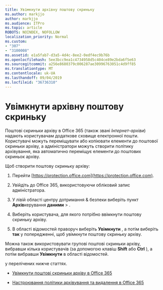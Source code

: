 ```yaml
---
title: Увімкнути архівну поштову скриньку
ms.author: markjjo
author: markjjo
ms.audience: ITPro
ms.topic: article
ROBOTS: NOINDEX, NOFOLLOW
localization_priority: Normal
ms.custom:
- "307"
- "3100008"
ms.assetid: e1a5fab7-d3a5-4d4c-8ee2-0edf4ec9b76b
ms.openlocfilehash: 5ee3bcc9ea1c4734958d5c404ce89e2bda6f5e63
ms.sourcegitcommit: a256e8680379c006287ae30996763051c4d9ff85
ms.translationtype: MT
ms.contentlocale: uk-UA
ms.lasthandoff: 09/04/2019
ms.locfileid: "36736310"
---
```

# <a name="enable-an-archive-mailbox"></a>Увімкнути архівну поштову скриньку

Поштові скриньки архіву в Office 365 (також звані *Інтернет-архіви*) надають користувачам додаткове сховище електронної пошти. Користувачі можуть переміщувати або копіювати елементи до поштової скриньки архіву, а адміністратори можуть створити політику архівування, яка автоматично переміщує елементи до поштових скриньок архіву.
  
Щоб створити поштову скриньку архіву:
  
1. Перейти [https://protection.office.com](https://protection.office.com).

2. Увійдіть до Office 365, використовуючи обліковий запис адміністратора.

3. У лівій області центру дотримання &amp; безпеки виберіть пункт **Архів**керування **даними** \> .

4. Виберіть користувача, для якого потрібно ввімкнути поштову скриньку архіву.

5. В області відомостей праворуч виберіть **Увімкнути** , а потім виберіть **так** у попередженні, щоб увімкнути поштову скриньку архіву.

Можна також використовувати групові поштові скриньки архіву, вибравши кілька користувачів (за допомогою клавіш **Shift** або **Ctrl** ), а потім вибравши **Увімкнути** в області відомостей.
  
у перелічених нижче статтях.
  
- [Увімкнути поштові скриньки архіву в Office 365](https://docs.microsoft.com/office365/securitycompliance/enable-archive-mailboxes)

- [Настроювання політики архівування та видалення в Office 365](https://docs.microsoft.com//office365/securitycompliance/set-up-an-archive-and-deletion-policy-for-mailboxes)
